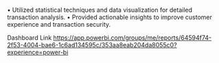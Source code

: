 • Utilized statistical techniques and data visualization for detailed transaction analysis.
• Provided actionable insights to improve customer experience and transaction security.

Dashboard Link
https://app.powerbi.com/groups/me/reports/64594f74-2f53-4004-bae6-1c6ad134595c/353aa8eab204da8055c0?experience=power-bi
